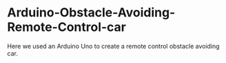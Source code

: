 # Arduino-Obstacle-Avoiding-Remote-Control-car
 Here we used an Arduino Uno to create a remote control obstacle avoiding car.
